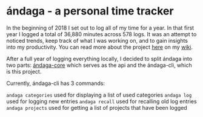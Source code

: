 # ándaga - a personal time tracker

In the beginning of 2018 I set out to log all of my time for a year. In that first year I logged a total of 36,880 minutes across 578 logs. It was an attempt to noticed trends, keep track of what I was working on, and to gain insights into my productivity. You can read more about the project [here](https://wiki.chronica.xyz/#andaga) on my [wiki](https://wiki.chronica.xyz).

After a full year of logging everything locally, I decided to split ándaga into two parts: [ándaga-core](https://github.com/ckipp01/andaga-core) which serves as the api and the ándaga-cli, which is this project.

Currently, ándaga-cli has 3 commands:

  `andaga categories` used for displaying a list of used categories
  `andaga log`  used for logging new entries
  `andaga recall` used for recalling old log entries
  `andaga projects` used for getting a list of projects that have been logged
